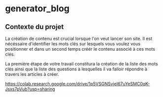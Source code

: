 # generator_blog



## Contexte du projet

La création de contenu est crucial lorsque l'on veut lancer son site. Il  est nécéssaire d'identifier les mots clés sur lesquels vous voulez vous  positionner et dans un second temps créér le contenu associé à ces mots  clés.



La première étape de votre travail  constitura la création de la liste des mots clés ainsi que la liste des  questions à lesquelles il va falloir répondre à travers les articles à  créer.

https://colab.research.google.com/drive/1p5VSGNSvjeI67uYeSMC0qK-Jsxs7pVub?usp=sharing
